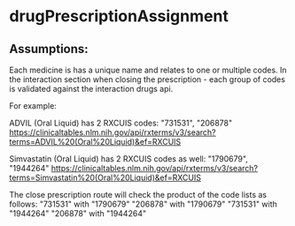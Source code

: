# drugPrescriptionAssignment

## Assumptions:

Each medicine is has a unique name and relates to one or multiple codes.
In the interaction section when closing the prescription - each group of codes is validated against the interaction drugs api.

For example: 

ADVIL (Oral Liquid) has 2 RXCUIS codes: "731531", "206878"
https://clinicaltables.nlm.nih.gov/api/rxterms/v3/search?terms=ADVIL%20(Oral%20Liquid)&ef=RXCUIS

Simvastatin (Oral Liquid) has 2 RXCUIS codes as well: "1790679", "1944264"
https://clinicaltables.nlm.nih.gov/api/rxterms/v3/search?terms=Simvastatin%20(Oral%20Liquid)&ef=RXCUIS

The close prescription route will check the product of the code lists as follows:
 "731531" with "1790679"
 "206878" with "1790679"
 "731531" with "1944264"
 "206878" with "1944264"
